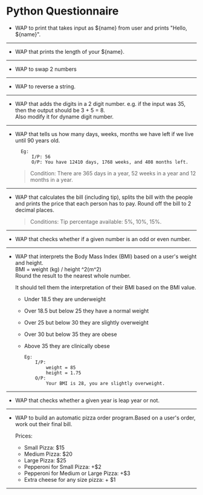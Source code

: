 # Python Questionnaire

* WAP to print that takes input as ${name} from user and prints "Hello, ${name}".  

---

* WAP that prints the length of your ${name}.

---

* WAP to swap 2 numbers

---

* WAP to reverse a string.

---

* WAP that adds the digits in a 2 digit number. e.g. if the input was 35, then the output should be 3 + 5 = 8.  
  Also modify it for dyname digit number.

---

* WAP that tells us how many days, weeks, months we have left if we live until 90 years old.  

        Eg:
            I/P: 56
            O/P: You have 12410 days, 1768 weeks, and 408 months left.  

    > Condition: There are 365 days in a year, 52 weeks in a year and 12 months in a year.

---

* WAP that calculates the bill (including tip), splits the bill with the people and prints the price that each person has to pay.
Round off the bill to 2 decimal places.

    > Conditions: Tip percentage available: 5%, 10%, 15%.

---

* WAP that checks whether if a given number is an odd or even number.

---

* WAP that interprets the Body Mass Index (BMI) based on a user's weight and height.  
  BMI = weight (kg) / height ^2(m^2)  
  Round the result to the nearest whole number.

    It should tell them the interpretation of their BMI based on the BMI value.  
  * Under 18.5 they are underweight  
  * Over 18.5 but below 25 they have a normal weight  
  * Over 25 but below 30 they are slightly overweight  
  * Over 30 but below 35 they are obese
  * Above 35 they are clinically obese

        Eg:
            I/P: 
                weight = 85
                height = 1.75 
            O/P:
                Your BMI is 28, you are slightly overweight.

---

* WAP that checks whether a given year is leap year or not.

---

* WAP to build an automatic pizza order program.Based on a user's order, work out their final bill.

    Prices:  

  * Small Pizza: $15  
  * Medium Pizza: $20  
  * Large Pizza: $25  
  * Pepperoni for Small Pizza: +$2  
  * Pepperoni for Medium or Large Pizza: +$3  
  * Extra cheese for any size pizza: + $1  

---